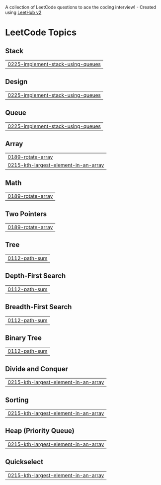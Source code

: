 A collection of LeetCode questions to ace the coding interview! - Created using [LeetHub v2](https://github.com/arunbhardwaj/LeetHub-2.0)
<!---LeetCode Topics Start-->
# LeetCode Topics
## Stack
|  |
| ------- |
| [0225-implement-stack-using-queues](https://github.com/tushar-matey/Leetcode/tree/master/0225-implement-stack-using-queues) |
## Design
|  |
| ------- |
| [0225-implement-stack-using-queues](https://github.com/tushar-matey/Leetcode/tree/master/0225-implement-stack-using-queues) |
## Queue
|  |
| ------- |
| [0225-implement-stack-using-queues](https://github.com/tushar-matey/Leetcode/tree/master/0225-implement-stack-using-queues) |
## Array
|  |
| ------- |
| [0189-rotate-array](https://github.com/tushar-matey/Leetcode/tree/master/0189-rotate-array) |
| [0215-kth-largest-element-in-an-array](https://github.com/tushar-matey/Leetcode/tree/master/0215-kth-largest-element-in-an-array) |
## Math
|  |
| ------- |
| [0189-rotate-array](https://github.com/tushar-matey/Leetcode/tree/master/0189-rotate-array) |
## Two Pointers
|  |
| ------- |
| [0189-rotate-array](https://github.com/tushar-matey/Leetcode/tree/master/0189-rotate-array) |
## Tree
|  |
| ------- |
| [0112-path-sum](https://github.com/tushar-matey/Leetcode/tree/master/0112-path-sum) |
## Depth-First Search
|  |
| ------- |
| [0112-path-sum](https://github.com/tushar-matey/Leetcode/tree/master/0112-path-sum) |
## Breadth-First Search
|  |
| ------- |
| [0112-path-sum](https://github.com/tushar-matey/Leetcode/tree/master/0112-path-sum) |
## Binary Tree
|  |
| ------- |
| [0112-path-sum](https://github.com/tushar-matey/Leetcode/tree/master/0112-path-sum) |
## Divide and Conquer
|  |
| ------- |
| [0215-kth-largest-element-in-an-array](https://github.com/tushar-matey/Leetcode/tree/master/0215-kth-largest-element-in-an-array) |
## Sorting
|  |
| ------- |
| [0215-kth-largest-element-in-an-array](https://github.com/tushar-matey/Leetcode/tree/master/0215-kth-largest-element-in-an-array) |
## Heap (Priority Queue)
|  |
| ------- |
| [0215-kth-largest-element-in-an-array](https://github.com/tushar-matey/Leetcode/tree/master/0215-kth-largest-element-in-an-array) |
## Quickselect
|  |
| ------- |
| [0215-kth-largest-element-in-an-array](https://github.com/tushar-matey/Leetcode/tree/master/0215-kth-largest-element-in-an-array) |
<!---LeetCode Topics End-->